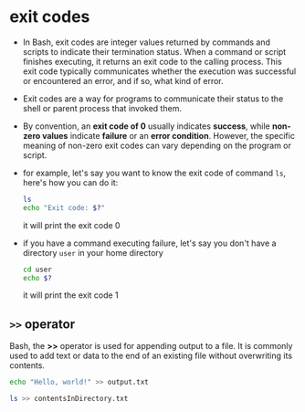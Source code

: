 # exit codes 
- In Bash, exit codes are integer values returned by commands and scripts to indicate their termination status. When a command or script finishes executing, it returns an exit code to the calling process. This exit code typically communicates whether the execution was successful or encountered an error, and if so, what kind of error.

- Exit codes are a way for programs to communicate their status to the shell or parent process that invoked them.

- By convention, an **exit code of 0** usually indicates **success**, while **non-zero values** indicate **failure** or an **error condition**. However, the specific meaning of non-zero exit codes can vary depending on the program or script.

- for example, let's say you want to know the exit code of command `ls`, here's how you can do it: 
    ```bash
    ls
    echo "Exit code: $?"
    ```
    it will print the exit code 0


- if you have a command executing failure, let's say you don't have a directory `user` in your home directory
    ```bash
    cd user
    echo $?
    ```
    it will print the exit code 1


## `>>` operator
 Bash, the **>>** operator is used for appending output to a file. It is commonly used to add text or data to the end of an existing file without overwriting its contents.

 ```bash
echo "Hello, world!" >> output.txt
 ```

 ```bash
 ls >> contentsInDirectory.txt
```